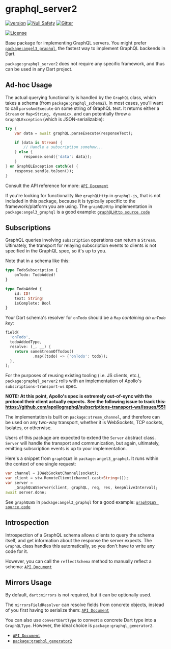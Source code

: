 # graphql_server2
[![version](https://img.shields.io/badge/pub-v2.0.0-brightgreen)](https://pub.dartlang.org/packages/graphql_server2)
[![Null Safety](https://img.shields.io/badge/null-safety-brightgreen)](https://dart.dev/null-safety)
[![Gitter](https://img.shields.io/gitter/room/nwjs/nw.js.svg)](https://gitter.im/angel_dart/discussion)

[![License](https://img.shields.io/github/license/dukefirehawk/graphql_dart)](https://github.com/dukefirehawk/graphql_dart/LICENSE)


Base package for implementing GraphQL servers.
You might prefer [`package:angel3_graphql`](https://github.com/dukefirehawk/graphql_dart/tree/master/angel_graphql),
the fastest way to implement GraphQL backends in Dart.

`package:graphql_server2` does not require any specific
framework, and thus can be used in any Dart project.

## Ad-hoc Usage
The actual querying functionality is handled by the
`GraphQL` class, which takes a schema (from `package:graphql_schema2`).
In most cases, you'll want to call `parseAndExecute`
on some string of GraphQL text. It returns either a `Stream`
or `Map<String, dynamic>`, and can potentially throw
a `GraphQLException` (which is JSON-serializable):

```dart
try {
    var data = await graphQL.parseExecute(responseText);

    if (data is Stream) {
        // Handle a subscription somehow...
    } else {
        response.send({'data': data});
    }
} on GraphQLException catch(e) {
    response.send(e.toJson());
}
```

Consult the API reference for more: [`API Document`](https://pub.dev/documentation/graphql_server2/latest/graphql_server2/GraphQL/parseAndExecute.html)

If you're looking for functionality like `graphQLHttp` in `graphql-js`, that is not included in this package, because it is typically specific to the framework/platform you are using. The `graphQLHttp` implementation in `package:angel3_graphql` is
a good example: [`graphQLHttp source code`](https://github.com/dukefirehawk/graphql_dart/tree/master/angel_graphql/lib/src/graphql_http.dart)

## Subscriptions
GraphQL queries involving `subscription` operations can return
a `Stream`. Ultimately, the transport for relaying subscription
events to clients is not specified in the GraphQL spec, so it's
up to you.

Note that in a schema like this:

```graphql
type TodoSubscription {
    onTodo: TodoAdded!
}

type TodoAdded {
    id: ID!
    text: String!
    isComplete: Bool
}
```

Your Dart schema's resolver for `onTodo` should be
a `Map` *containing an `onTodo` key*:

```dart
field(
  'onTodo',
  todoAddedType,
  resolve: (_, __) {
    return someStreamOfTodos()
            .map((todo) => {'onTodo': todo});
  },
);
```

For the purposes of reusing existing tooling (i.e. JS clients, etc.),
`package:graphql_server2` rolls with an implementation of Apollo's
`subscriptions-transport-ws` spec.

**NOTE: At this point, Apollo's spec is extremely out-of-sync with the protocol their client actually expects.**
**See the following issue to track this:**
**https://github.com/apollographql/subscriptions-transport-ws/issues/551**

The implementation is built on `package:stream_channel`, and 
therefore can be used on any two-way transport, whether it is
WebSockets, TCP sockets, Isolates, or otherwise.

Users of this package are expected to extend the `Server`
abstract class. `Server` will handle the transport and communication,
but again, ultimately, emitting subscription events is up to your
implementation.

Here's a snippet from `graphQLWS` in `package:angel3_graphql`.
It runs within the context of one single request:

```dart
var channel = IOWebSocketChannel(socket);
var client = stw.RemoteClient(channel.cast<String>());
var server =
    _GraphQLWSServer(client, graphQL, req, res, keepAliveInterval);
await server.done;
```

See `graphQLWS` in `package:angel3_graphql` for a good example: [`graphQLWS source code`](
https://github.com/dukefirehawk/graphql_dart/tree/master/angel_graphql/lib/src/graphql_ws.dart)

## Introspection
Introspection of a GraphQL schema allows clients to query the schema itself,
and get information about the response the server expects. The `GraphQL`
class handles this automatically, so you don't have to write any code for it.

However, you can call the `reflectSchema` method to manually reflect a schema: [`API Document`](https://pub.dev/documentation/graphql_server2/latest/introspection/reflectSchema.html)

## Mirrors Usage
By default, `dart:mirrors` is not required, but it can be optionally used.

The `mirrorsFieldResolver` can resolve fields from concrete objects, instead of you
first having to serialize them: [`API Document`](https://pub.dev/documentation/graphql_server2/latest/graphql_server2.mirrorsmirrorsFieldResolver.html)

You can also use `convertDartType` to convert a concrete Dart type into a `GraphQLType`. However, the ideal choice is `package:graphql_generator2`.
* [`API Document`](https://pub.dev/documentation/graphql_server2/latest/graphql_server2/mirrors/convertDartType.html)
* [`package:graphql_generator2`](https://pub.dev/packages/graphql_generator2)